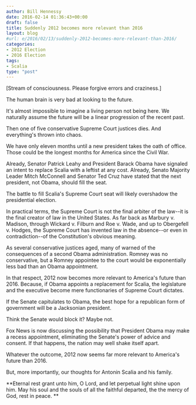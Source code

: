 ```yaml
---
author: Bill Hennessy
date: 2016-02-14 01:36:43+00:00
draft: false
title: Suddenly 2012 becomes more relevant than 2016
layout: blog
#url: e/2016/02/13/suddenly-2012-becomes-more-relevant-than-2016/
categories:
- 2012 Election
- 2016 Election
tags:
- Scalia
type: "post"
---
```


[Stream of consciousness. Please forgive errors and craziness.]

The human brain is very bad at looking to the future.

It's almost impossible to imagine a living person not being here. We naturally assume the future will be a linear progression of the recent past.

Then one of five conservative Supreme Court justices dies. And everything's thrown into chaos.

We have only eleven months until a new president takes the oath of office. Those could be the longest months for America since the Civil War.

Already, Senator Patrick Leahy and President Barack Obama have signaled an intent to replace Scalia with a leftist at any cost. Already, Senato Majority Leader Mitch McConnell and Senator Ted Cruz have stated that the next president, not Obama, should fill the seat.

The battle to fill Scalia's Supreme Court seat will likely overshadow the presidential election.

In practical terms, the Supreme Court is not the final arbiter of the law--it is the final creator of law in the United States. As far back as Marbury v. Madison, through Wickard v. Filburn and Roe v. Wade, and up to Obergefell v. Hodges, the Supreme Court has invented law in the absence--or even in contradiction--of the Constitution's obvious meaning.

As several conservative justices aged, many of warned of the consequences of a second Obama administration. Romney was no conservative, but a Romney appointee to the court would be exponentially less bad than an Obama appointment.

In that respect, 2012 now becomes more relevant to America's future than 2016. Because, if Obama appoints a replacement for Scalia, the legislature and the executive become mere functionaries of Supreme Court dictates.

If the Senate capitulates to Obama, the best hope for a republican form of government will be a Jacksonian president.

Think the Senate would block it? Maybe not.

Fox News is now discussing the possibility that President Obama may make a recess appointment, eliminating the Senate's power of advice and consent. If that happens, the nation may well shake itself apart.

Whatever the outcome, 2012 now seems far more relevant to America's future than 2016.

But, more importantly, our thoughts for Antonin Scalia and his family.

**Eternal rest grant unto him, O Lord, and let perpetual light shine upon him. May his soul and the souls of all the faithful departed, the the mercy of God, rest in peace. **
